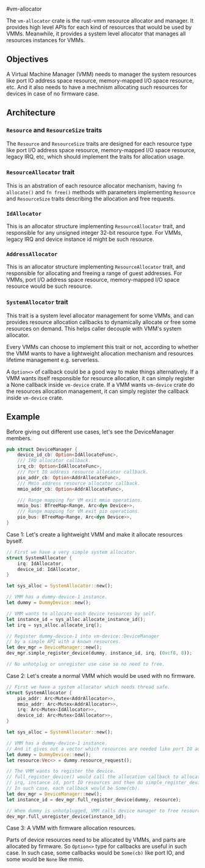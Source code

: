 #vm-allocator

The `vm-allocator` crate is the rust-vmm resource allocator and manager. It provides
high level APIs for each kind of resources that would be used by VMMs. Meanwhile,
it provides a system level allocator that manages all resources instances for VMMs.

## Objectives

A Virtual Machine Manager (VMM) needs to manager the system resources like port IO
address space resource, memory-mapped I/O space resource, etc. And it also needs
to have a mechnism allocating such resources for devices in case of no firmware case.

## Architecture

### `Resource` and `ResourceSize` traits 

The `Resource` and `ResourceSize` traits are designed for each resource type like
port I/O address space resource, memory-mapped I/O space resource, legacy IRQ, etc,
which should implement the traits for allocation usage.

### `ResourceAllocator` trait

This is an abstration of each resource allocator mechanism, having `fn allocate()`
and `fn free()` methods with parameters implementing `Resource` and `ResourceSize`
traits describing the allocation and free requests.

### `IdAllocator`

This is an allocator structure implementing `ResourceAllocator` trait, and responsible
for any unsigned integer 32-bit resource type. For VMMs, legacy IRQ and device instance
id might be such resource.

### `AddressAllocator`

This is an allocator structure implementing `ResourceAllocator` trait, and responsible
for allocating and freeing a range of guest addresses. For VMMs, port I/O address space
resource, memory-mapped I/O space resource would be such resource.

### `SystemAllocator` trait

This trait is a system level allocator management for some VMMs, and can provides resource
allocation callbacks to dynamically allocate or free some resources on demand. This
helps caller decouple with VMM's system allocator.

Every VMMs can choose to implement this trait or not, according to whether the VMM wants to
have a lightweight allocation mechanism and resources lifetime management e.g. serverless.

A `Option<>` of callback could be a good way to make things alternatively. If a VMM wants
itself responsible for resource allocation, it can simply register a None callback inside
`vm-device` crate. If a VMM wants `vm-device` crate do the resources allocation management,
it can simply register the callback inside `vm-device` crate.

## Example

Before giving out different use cases, let's see the DeviceManager members.

```Rust
pub struct DeviceManager {
    device_id_cb: Option<IdAllocateFunc>,
    /// IRQ allocator callback.
    irq_cb: Option<IdAllocateFunc>,
    /// Port IO address resource allocator callback.
    pio_addr_cb: Option<AddrAllocateFunc>,
    /// Mmio address resource allocator callback.
    mmio_addr_cb: Option<AddrAllocateFunc>,

    /// Range mapping for VM exit mmio operations.
    mmio_bus: BTreeMap<Range, Arc<dyn Device>>,
    /// Range mapping for VM exit pio operations.
    pio_bus: BTreeMap<Range, Arc<dyn Device>>,
}

```
Case 1:
Let's create a lightweight VMM and make it allocate resources byself.

```Rust
// First we have a very simple system allocator.
struct SystemAllocator {
    irq: IdAllocator,
    device_id: IdAllocator,
}

let sys_alloc = SystemAllocator::new();

// VMM has a dummy-device-1 instance.
let dummy = DummyDevice::new();

// VMM wants to allocate each device resources by self.
let instance_id = sys_alloc.allocate_instance_id();
let irq = sys_alloc.allocate_irq();

// Register dummy-device-1 into vm-device::DeviceManager
// by a simple API with a known resources.
let dev_mgr = DeviceManager::new();
dev_mgr.simple_register_device(dummy, instance_id, irq, (0xcf8, 8));

// No unhotplug or unregister use case so no need to free.
```

Case 2:
Let's create a normal VMM which would be used with no firmware. 

```Rust
// First we have a system allocator which needs thread safe.
struct SystemAllocator {
    pio_addr: Arc<Mutex<AddrAllocator>>,
    mmio_addr: Arc<Mutex<AddrAllocator>>,
    irq: Arc<Mutex<IdAllocator>>,
    device_id: Arc<Mutex<IdAllocator>>,
}

let sys_alloc = SystemAllocator::new();

// VMM has a dummy-device-1 instance.
// And it gives out a vector which resources are needed like port IO address, irq.
let dummy = DummyDevice::new();
let resource:Vec<> = dummy.resource_request();

// The VMM wants to register the device.
// full_register_device() would call the allocation callback to allocate
// irq, instance id, port IO resources and then do simple_register_device().
// In such case, each callback would be Some(cb).
let dev_mgr = DeviceManager::new();
let instance_id = dev_mgr.full_register_device(dummy, resource);

// When dummy is unhotplugged, VMM calls device manager to free resources and unregister.
dev_mgr.full_unregister_device(instance_id);
```

Case 3:
A VMM with firmware allocation resources.

Parts of device resources need to be allocated by VMMs, and parts are allocated by firmware.
So `Option<>` type for callbacks are useful in such case. In such case, some callbacks would
be `Some(cb)` like port IO, and some would be `None` like mmio.
